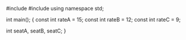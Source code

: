 #include <iostream>
#include <iomanip>
using namespace std;

int main();
{
  const int rateA = 15;
  const int rateB = 12;
  const int rateC = 9;

  int seatA, seatB, seatC;
}
